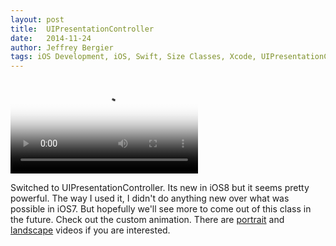 ```yaml
---
layout: post
title:  UIPresentationController
date:   2014-11-24
author: Jeffrey Bergier
tags: iOS Development, iOS, Swift, Size Classes, Xcode, UIPresentationController, iOS 8
---
```


<video class="cartwheel" poster="{{ site.baseurl }}/blog-post-assets/2014-11-24-UIPresentationController-02.jpg" controls="" loop="">
	<source src="{{ site.baseurl }}/blog-post-assets/2014-11-24-UIPresentationController-01.mp4" type="video/mp4">
		Unfortunately, your browser does not support the video tag. 
		<a href="{{ site.baseurl }}/blog-post-assets/2014-11-24-UIPresentationController-01.mp4">Click to download the video.</a>
</video>

Switched to UIPresentationController. Its new in iOS8 but it seems pretty powerful. The way I used it, I didn't do anything new over what was possible in iOS7. But hopefully we'll see more to come out of this class in the future. Check out the custom animation. There are [portrait](http://www.jeffburg.com/skitch/gratuityportraitanimation.mov) and [landscape](http://www.jeffburg.com/skitch/gratuitylandscapeanimation.mov) videos if you are interested.